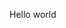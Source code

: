 Hello world

<!---
kittichamp/kittichamp is a ✨ special ✨ repository because its `README.md` (this file) appears on your GitHub profile.
You can click the Preview link to take a look at your changes.
--->
